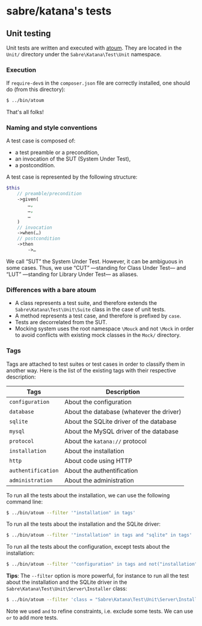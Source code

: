 # sabre/katana's tests

## Unit testing

Unit tests are written and executed with [atoum](http://atoum.org/). They are
located in the `Unit/` directory under the `Sabre\Katana\Test\Unit` namespace.

### Execution

If `require-dev`s in the `composer.json` file are correctly installed, one
should do (from this directory):

```sh
$ ../bin/atoum
```

That's all folks!

### Naming and style conventions

A test case is composed of:
  * a test preamble or a precondition,
  * an invocation of the SUT (System Under Test),
  * a postcondition.

A test case is represented by the following structure:

```php
$this
    // preamble/precondition
    ->given(
        …,
        …,
        …
    )
    // invocation
    ->when(…)
    // postcondition
    ->then
        ->…
```

We call “SUT” the System Under Test. However, it can be ambiguous in some cases.
Thus, we use “CUT” —standing for Class Under Test— and “LUT” —standing for
Library Under Test— as aliases.

### Differences with a bare atoum

  * A class represents a test suite, and therefore extends the
    `Sabre\Katana\Test\Unit\Suite` class in the case of unit tests.
  * A method represents a test case, and therefore is prefixed by `case`.
  * Tests are decorrelated from the SUT.
  * Mocking system uses the root namespace `\Mouck` and not `\Mock` in order to
    avoid conflicts with existing mock classes in the `Mock/` directory.

### Tags

Tags are attached to test suites or test cases in order to classify them in
another way. Here is the list of the existing tags with their respective
description:

| Tags               | Description                              |
|--------------------|------------------------------------------|
| `configuration`    | About the configuration                  |
| `database`         | About the database (whatever the driver) |
| `sqlite`           | About the SQLite driver of the database  |
| `mysql`            | About the MySQL driver of the database   |
| `protocol`         | About the `katana://` protocol           |
| `installation`     | About the installation                   |
| `http`             | About code using HTTP                    |
| `authentification` | About the authentification               |
| `administration`   | About the administration                 |

To run all the tests about the installation, we can use the following command
line:

```sh
$ ../bin/atoum --filter '"installation" in tags'
```

To run all the tests about the installation and the SQLite driver:

```sh
$ ../bin/atoum --filter '"installation" in tags and "sqlite" in tags'
```

To run all the tests about the configuration, except tests about the
installation:

```sh
$ ../bin/atoum --filter '"configuration" in tags and not("installation" in tags)'
```

**Tips**: The `--filter` option is more powerful, for instance to run all the
test about the installation and the SQLite driver in the
`Sabre\Katana\Test\Unit\Server\Installer` class:

```sh
$ ../bin/atoum --filter 'class = "Sabre\Katana\Test\Unit\Server\Installer" and "installation" in tags and "sqlite" in tags'
```

Note we used `and` to refine constraints, i.e. exclude some tests. We can use
`or` to add more tests.
